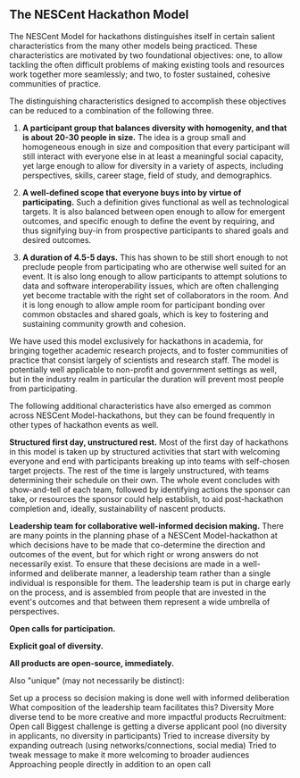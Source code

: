 ## The NESCent Hackathon Model

The NESCent Model for hackathons distinguishes itself in certain
salient characteristics from the many other models being
practiced. These characteristics are motivated by two foundational
objectives: one, to allow tackling the often difficult problems of
making existing tools and resources work together more seamlessly; and
two, to foster sustained, cohesive communities of practice.

The distinguishing characteristics designed to accomplish these
objectives can be reduced to a combination of the following three.

1. **A participant group that balances diversity with homogenity, and
   that is about 20-30 people in size.** The idea is a group small and
   homogeneous enough in size and composition that every participant
   will still interact with everyone else in at least a meaningful
   social capacity, yet large enough to allow for diversity in a
   variety of aspects, including perspectives, skills, career stage,
   field of study, and demographics.

2. **A well-defined scope that everyone buys into by virtue of
   participating.** Such a definition gives functional as well as
   technological targets. It is also balanced between open enough to
   allow for emergent outcomes, and specific enough to define the
   event by requiring, and thus signifying buy-in from prospective
   participants to shared goals and desired outcomes.

3. **A duration of 4.5-5 days.** This has shown to be still short enough
   to not preclude people from participating who are otherwise well
   suited for an event. It is also long enough to allow participants
   to attempt solutions to data and software interoperability issues,
   which are often challenging yet become tractable with the right set
   of collaborators in the room. And it is long enough to allow ample
   room for participant bonding over common obstacles and shared
   goals, which is key to fostering and sustaining community
   growth and cohesion.

We have used this model exclusively for hackathons in academia, for
bringing together academic research projects, and to foster
communities of practice that consist largely of scientists and
research staff. The model is potentially well applicable to non-profit
and government settings as well, but in the industry realm in
particular the duration will prevent most people from participating.

The following additional characteristics have also emerged as common
across NESCent Model-hackathons, but they can be found frequently in other
types of hackathon events as well.

**Structured first day, unstructured rest.** Most of the first day of
hackathons in this model is taken up by structured activities that
start with welcoming everyone and end with participants breaking up
into teams with self-chosen target projects. The rest of the time is
largely unstructured, with teams determining their schedule on their
own. The whole event concludes with show-and-tell of each team,
followed by identifying actions the sponsor can take, or resources the
sponsor could help establish, to aid post-hackathon completion and,
ideally, sustainability of nascent products.

**Leadership team for collaborative well-informed decision making.**
There are many points in the planning phase of a NESCent
Model-hackathon at which decisions have to be made that co-determine
the direction and outcomes of the event, but for which right or wrong
answers do not necessarily exist. To ensure that these decisions are
made in a well-informed and deliberate manner, a leadership team
rather than a single individual is responsible for them. The
leadership team is put in charge early on the process, and is
assembled from people that are invested in the event's outcomes and
that between them represent a wide umbrella of perspectives.

**Open calls for participation.**

**Explicit goal of diversity.**

**All products are open-source, immediately.**

Also "unique" (may not necessarily be distinct):

Set up a process so decision making is done well with informed deliberation
What composition of the leadership team facilitates this?
Diversity
More diverse tend to be more creative and more impactful products 
Recruitment: Open call
Biggest challenge is getting a diverse applicant pool (no diversity in applicants, no diversity in participants)
Tried to increase diversity by expanding outreach (using networks/connections, social media)
Tried to tweak message to make it more welcoming to broader audiences
Approaching people directly in addition to an open call
